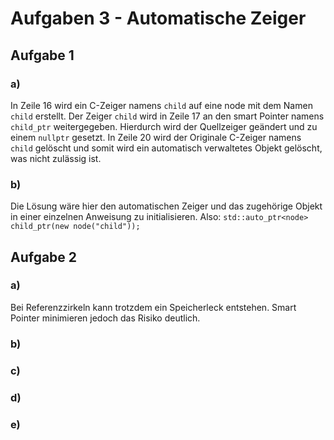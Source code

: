 # Aufgaben 3 - Automatische Zeiger

## Aufgabe 1

### a)

In Zeile 16 wird ein C-Zeiger namens `child` auf eine node mit dem Namen `child` erstellt. Der Zeiger `child` wird in Zeile 17 an den smart Pointer namens `child_ptr` weitergegeben. Hierdurch wird der Quellzeiger geändert und zu einem `nullptr` gesetzt. In Zeile 20 wird der Originale C-Zeiger namens `child` gelöscht und somit wird ein automatisch verwaltetes Objekt gelöscht, was nicht zulässig ist.

### b)

Die Lösung wäre hier den automatischen Zeiger und das zugehörige Objekt in einer einzelnen Anweisung zu initialisieren.
Also: `std::auto_ptr<node> child_ptr(new node("child"));`

## Aufgabe 2

### a)

Bei Referenzzirkeln kann trotzdem ein Speicherleck entstehen. Smart Pointer minimieren jedoch das Risiko deutlich.

### b)

### c)

### d)

### e)
